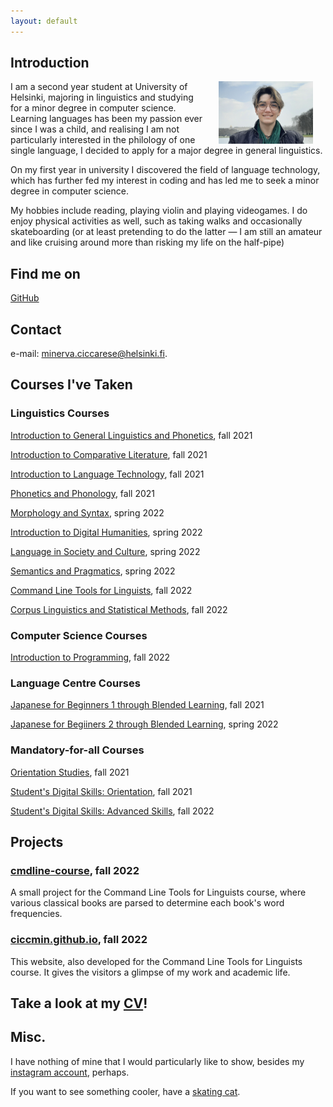 ```yaml
---
layout: default
---
```


## Introduction

<img src="assets/images/me.jpg" alt="Photo" hspace="20" width="30%" align="right"/> I am a second year student at University of Helsinki, majoring in linguistics and studying for a minor degree in computer science. Learning languages has been my passion ever since I was a child, and realising I am not particularly interested in the philology of one single language, I decided to apply for a major degree in general linguistics.

On my first year in university I discovered the field of language technology, which has further fed my interest in coding and has led me to seek a minor degree in computer science.

My hobbies include reading, playing violin and playing videogames. I do enjoy physical activities as well, such as taking walks and occasionally skateboarding (or at least pretending to do the latter — I am still an amateur and like cruising around more than risking my life on the half-pipe)

## Find me on

[GitHub](https://github.com/ciccmin)

## Contact

e-mail: minerva.ciccarese@helsinki.fi. 

## Courses I've Taken

### Linguistics Courses

[Introduction to General Linguistics and Phonetics](https://studies.helsinki.fi/courses/cu/hy-CU-118591680-2021-08-01/KIK-401/Introduction_to_General_Linguistics_and_Phonetics), fall 2021

[Introduction to Comparative Literature](https://studies.helsinki.fi/courses/cu/hy-CU-118018492-2021-08-01), fall 2021

[Introduction to Language Technology](https://studies.helsinki.fi/courses/cu/hy-CU-118591924-2021-08-01/KIK-405/Introduction_to_Language_Technology), fall 2021

[Phonetics and Phonology](https://studies.helsinki.fi/courses/cu/hy-CU-117877928-2021-08-01/KIK-LG101/Phonetics_and_Phonology), fall 2021

[Morphology and Syntax](https://studies.helsinki.fi/courses/cur/hy-opt-cur-2223-61a8ba21-64cc-4f23-912a-3b1da473dc6f), spring 2022

[Introduction to Digital Humanities](https://studies.helsinki.fi/courses/cu/hy-CU-134491907-2021-08-01), spring 2022

[Language in Society and Culture](https://studies.helsinki.fi/courses/cu/hy-CU-118591802-2021-08-01/KIK-402/Language_in_Society_and_Culture), spring 2022

[Semantics and Pragmatics](https://studies.helsinki.fi/courses/cu/hy-CU-117877915-2021-08-01/KIK-LG103/Semantics_and_Pragmatics), spring 2022

[Command Line Tools for Linguists](https://studies.helsinki.fi/courses/cu/hy-CU-134651633-2021-08-01/KIK-LG221/Command_Line_Tools_for_Linguists), fall 2022

[Corpus Linguistics and Statistical Methods](https://studies.helsinki.fi/courses/cu/hy-CU-118591838-2021-08-01), fall 2022

### Computer Science Courses

[Introduction to Programming](https://studies.helsinki.fi/courses/cu/hy-CU-118023867-2021-08-01/TKT10002/Introduction_to_Programming), fall 2022

### Language Centre Courses

[Japanese for Beginners 1 through Blended Learning](https://studies.helsinki.fi/courses/cu/hy-CU-133160897-2022-08-01/KK-JAP002/Japanese_for_Beginners_1_through_Blended_Learning), fall 2021

[Japanese for Begiiners 2 through Blended Learning](https://studies.helsinki.fi/courses/cu/hy-CU-133160934-2021-08-01/KK-JAP101/Japanese_for_Beginners_2_through_Blended_Learning_CEFR_A1_), spring 2022

### Mandatory-for-all Courses

[Orientation Studies](https://studies.helsinki.fi/courses/cu/hy-CU-118010544-2021-08-01/HUM-001/Orientation_Studies), fall 2021

[Student's Digital Skills: Orientation](https://studies.helsinki.fi/courses/cu/hy-CU-134743242-2020-08-01/DIGI-A/Student_s_digital_skills_orientation), fall 2021

[Student's Digital Skills: Advanced Skills](https://studies.helsinki.fi/courses/cu/hy-CU-134743553-2020-08-01/DIGI-B/Student_s_digital_skills_advanced_skills), fall 2022

## Projects

### [cmdline-course](https://github.com/ciccmin/cmdline-course.git), fall 2022

A small project for the Command Line Tools for Linguists course, where various classical books are parsed to determine each book's word frequencies.

### [ciccmin.github.io](https://github.com/ciccmin/ciccmin.github.io), fall 2022

This website, also developed for the Command Line Tools for Linguists course. It gives the visitors a glimpse of my work and academic life.

## Take a look at my [CV](/assets/documents/CV_2022.pdf)!

## Misc. 

I have nothing of mine that I would particularly like to show, besides my [instagram account](https://www.instagram.com/ciccmin), perhaps.

If you want to see something cooler, have a [skating cat](https://www.youtube.com/watch?v=vYyUb_MI7to).
